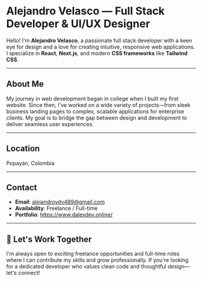 # Alejandro Velasco — Full Stack Developer & UI/UX Designer

Hello! I'm **Alejandro Velasco**, a passionate full stack developer with a keen eye for design and a love for creating intuitive, responsive web applications. I specialize in **React**, **Next.js**, and modern **CSS frameworks** like **Tailwind CSS**.

---

##  About Me

My journey in web development began in college when I built my first website. Since then, I've worked on a wide variety of projects—from sleek business landing pages to complex, scalable applications for enterprise clients. My goal is to bridge the gap between design and development to deliver seamless user experiences.

---


##  Location

Popayán, Colombia

---

##  Contact

- **Email**: [alejandrovdv489@gmail.com](mailto:alejandrovdv489@gmail.com)
- **Availability**: Freelance / Full-time
- **Portfolio**: https://www.dalexdev.online/

---

## 🚀 Let's Work Together

I'm always open to exciting freelance opportunities and full-time roles where I can contribute my skills and grow professionally. If you're looking for a dedicated developer who values clean code and thoughtful design—let's connect!

